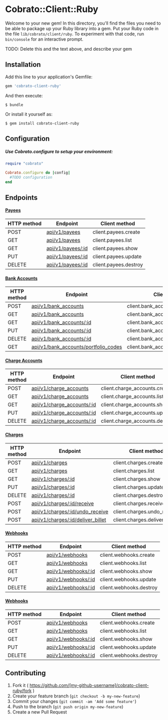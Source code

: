 # Cobrato::Client::Ruby

Welcome to your new gem! In this directory, you'll find the files you need to be able to package up your Ruby library into a gem. Put your Ruby code in the file `lib/cobrato/client/ruby`. To experiment with that code, run `bin/console` for an interactive prompt.

TODO: Delete this and the text above, and describe your gem

## Installation

Add this line to your application's Gemfile:

```ruby
gem 'cobrato-client-ruby'
```

And then execute:

    $ bundle

Or install it yourself as:

    $ gem install cobrato-client-ruby

## Configuration

##### Use Cobrato.configure to setup your environment:

```ruby
require "cobrato"

Cobrato.configure do |config|
  #TODO configuration
end
```

## Endpoints

#### [Payees](http://myfreecomm.github.io/cobrato/api/v1/payees/index.html#index)

| HTTP method | Endpoint                                                                                 | Client method         |
| ----------- | ---------------------------------------------------------------------------------------- | --------------------- |
| POST        | [api/v1/payees](http://myfreecomm.github.io/cobrato/api/v1/payees/index.html#create)     | client.payees.create  |
| GET         | [api/v1/payees](http://myfreecomm.github.io/cobrato/api/v1/payees/index.html#list)       | client.payees.list    |
| GET         | [api/v1/payees/:id](http://myfreecomm.github.io/cobrato/api/v1/payees/index.html#show)   | client.payees.show    |
| PUT         | [api/v1/payees/:id](http://myfreecomm.github.io/cobrato/api/v1/payees/index.html#update) | client.payees.update  |
| DELETE      | [api/v1/payees/:id](http://myfreecomm.github.io/cobrato/api/v1/payees/index.html#delete) | client.payees.destroy |

#### [Bank Accounts](http://myfreecomm.github.io/cobrato/api/v1/bank_accounts/index.html#index)

| HTTP method | Endpoint                                                                                                                    | Client method                       |
| ----------- | --------------------------------------------------------------------------------------------------------------------------- | ----------------------------------- |
| POST        | [api/v1/bank_accounts](http://myfreecomm.github.io/cobrato/api/v1/bank_accounts/index.html#create)                          | client.bank_accounts.create         |
| GET         | [api/v1/bank_accounts](http://myfreecomm.github.io/cobrato/api/v1/bank_accounts/index.html#list)                            | client.bank_accounts.list           |
| GET         | [api/v1/bank_accounts/:id](http://myfreecomm.github.io/cobrato/api/v1/bank_accounts/index.html#show)                        | client.bank_accounts.show           |
| PUT         | [api/v1/bank_accounts/:id](http://myfreecomm.github.io/cobrato/api/v1/bank_accounts/index.html#update)                      | client.bank_accounts.update         |
| DELETE      | [api/v1/bank_accounts/:id](http://myfreecomm.github.io/cobrato/api/v1/bank_accounts/index.html#delete)                      | client.bank_accounts.destroy        |
| GET         | [api/v1/bank_accounts/portfolio_codes](http://myfreecomm.github.io/cobrato/api/v1/bank_accounts/index.html#portfolio_codes) | client.bank_accounts.portfolio_codes |

#### [Charge Accounts](http://myfreecomm.github.io/cobrato/api/v1/charge_accounts/index.html#index)

| HTTP method | Endpoint                                                                                                   | Client method                  |
| ----------- | ---------------------------------------------------------------------------------------------------------- | ------------------------------ |
| POST        | [api/v1/charge_accounts](http://myfreecomm.github.io/cobrato/api/v1/charge_accounts/index.html#create)     | client.charge_accounts.create  |
| GET         | [api/v1/charge_accounts](http://myfreecomm.github.io/cobrato/api/v1/charge_accounts/index.html#list)       | client.charge_accounts.list    |
| GET         | [api/v1/charge_accounts/:id](http://myfreecomm.github.io/cobrato/api/v1/charge_accounts/index.html#show)   | client.charge_accounts.show    |
| PUT         | [api/v1/charge_accounts/:id](http://myfreecomm.github.io/cobrato/api/v1/charge_accounts/index.html#update) | client.charge_accounts.update  |
| DELETE      | [api/v1/charge_accounts/:id](http://myfreecomm.github.io/cobrato/api/v1/charge_accounts/index.html#delete) | client.charge_accounts.destroy |

#### [Charges](http://myfreecomm.github.io/cobrato/api/v1/charges/index.html#index)

| HTTP method | Endpoint                                                                                                          | Client method                 |
| ----------- | ----------------------------------------------------------------------------------------------------------------- | ----------------------------- |
| POST        | [api/v1/charges](http://myfreecomm.github.io/cobrato/api/v1/charges/index.html#create)                            | client.charges.create         |
| GET         | [api/v1/charges](http://myfreecomm.github.io/cobrato/api/v1/charges/index.html#list)                              | client.charges.list           |
| GET         | [api/v1/charges/:id](http://myfreecomm.github.io/cobrato/api/v1/charges/index.html#show)                          | client.charges.show           |
| PUT         | [api/v1/charges/:id](http://myfreecomm.github.io/cobrato/api/v1/charges/index.html#update)                        | client.charges.update         |
| DELETE      | [api/v1/charges/:id](http://myfreecomm.github.io/cobrato/api/v1/charges/index.html#delete)                        | client.charges.destroy        |
| POST        | [api/v1/charges/:id/receive](http://myfreecomm.github.io/cobrato/api/v1/charges/index.html#receive)               | client.charges.receive        |
| POST        | [api/v1/charges/:id/undo_receive](http://myfreecomm.github.io/cobrato/api/v1/charges/index.html#undo_receive)     | client.charges.undo_receive   |
| POST        | [api/v1/charges/:id/deliver_billet](http://myfreecomm.github.io/cobrato/api/v1/charges/index.html#deliver_billet) | client.charges.deliver_billet |

#### [Webhooks](http://myfreecomm.github.io/cobrato/api/v1/webhooks/index.html#index)

| HTTP method | Endpoint                                                                                      | Client method           |
| ----------- | --------------------------------------------------------------------------------------------- | ----------------------- |
| POST        | [api/v1/webhooks](http://myfreecomm.github.io/cobrato//api/v1/webhooks/index.html#create)     | client.webhooks.create  |
| GET         | [api/v1/webhooks](http://myfreecomm.github.io/cobrato//api/v1/webhooks/index.html#list)       | client.webhooks.list    |
| GET         | [api/v1/webhooks/:id](http://myfreecomm.github.io/cobrato//api/v1/webhooks/index.html#show)   | client.webhooks.show    |
| PUT         | [api/v1/webhooks/:id](http://myfreecomm.github.io/cobrato//api/v1/webhooks/index.html#update) | client.webhooks.update  |
| DELETE      | [api/v1/webhooks/:id](http://myfreecomm.github.io/cobrato//api/v1/webhooks/index.html#delete) | client.webhooks.destroy |

#### [Webhooks](#todo)

| HTTP method | Endpoint            | Client method           |
| ----------- | ------------------- | ----------------------- |
| POST        | [api/v1/webhooks](#todo)     | client.webhooks.create  |
| GET         | [api/v1/webhooks](#todo)     | client.webhooks.list    |
| GET         | [api/v1/webhooks/:id](#todo) | client.webhooks.show    |
| PUT         | [api/v1/webhooks/:id](#todo) | client.webhooks.update  |
| DELETE      | [api/v1/webhooks/:id](#todo) | client.webhooks.destroy |

## Contributing

1. Fork it ( https://github.com/[my-github-username]/cobrato-client-ruby/fork )
2. Create your feature branch (`git checkout -b my-new-feature`)
3. Commit your changes (`git commit -am 'Add some feature'`)
4. Push to the branch (`git push origin my-new-feature`)
5. Create a new Pull Request
